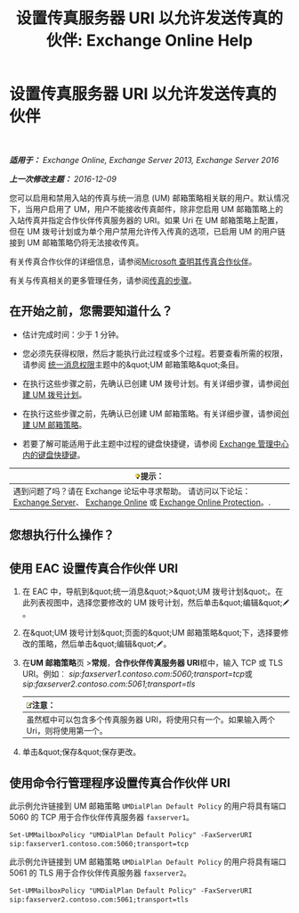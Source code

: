﻿---
title: '设置传真服务器 URI 以允许发送传真的伙伴: Exchange Online Help'
TOCTitle: 设置传真服务器 URI 以允许发送传真的伙伴
ms:assetid: 77a9013b-d76b-4af2-8b2c-cef435cf67af
ms:mtpsurl: https://technet.microsoft.com/zh-cn/library/JJ650873(v=EXCHG.150)
ms:contentKeyID: 52061387
ms.date: 05/23/2018
mtps_version: v=EXCHG.150
ms.translationtype: MT
---

# 设置传真服务器 URI 以允许发送传真的伙伴

 

_**适用于：** Exchange Online, Exchange Server 2013, Exchange Server 2016_

_**上一次修改主题：** 2016-12-09_

您可以启用和禁用入站的传真与统一消息 (UM) 邮箱策略相关联的用户。默认情况下，当用户启用了 UM，用户不能接收传真邮件，除非您启用 UM 邮箱策略上的入站传真并指定合作伙伴传真服务器的 URI。如果 Uri 在 UM 邮箱策略上配置，但在 UM 拨号计划或为单个用户禁用允许传入传真的选项，已启用 UM 的用户链接到 UM 邮箱策略仍将无法接收传真。

有关传真合作伙伴的详细信息，请参阅[Microsoft 查明其传真合作伙伴](https://go.microsoft.com/fwlink/?linkid=190238)。

有关与传真相关的更多管理任务，请参阅[传真的步骤](faxing-procedures-exchange-2013-help.md)。

## 在开始之前，您需要知道什么？

  - 估计完成时间：少于 1 分钟。

  - 您必须先获得权限，然后才能执行此过程或多个过程。若要查看所需的权限，请参阅 [统一消息权限](unified-messaging-permissions-exchange-2013-help.md)主题中的\&quot;UM 邮箱策略\&quot;条目。

  - 在执行这些步骤之前，先确认已创建 UM 拨号计划。有关详细步骤，请参阅[创建 UM 拨号计划](create-a-um-dial-plan-exchange-2013-help.md)。

  - 在执行这些步骤之前，先确认已创建 UM 邮箱策略。有关详细步骤，请参阅[创建 UM 邮箱策略](create-a-um-mailbox-policy-exchange-2013-help.md)。

  - 若要了解可能适用于此主题中过程的键盘快捷键，请参阅 [Exchange 管理中心内的键盘快捷键](keyboard-shortcuts-in-the-exchange-admin-center-exchange-online-protection-help.md)。

<table>
<thead>
<tr class="header">
<th><img src="images/Bb124558.tip(EXCHG.150).gif" title="提示" alt="提示" />提示：</th>
</tr>
</thead>
<tbody>
<tr class="odd">
<td>遇到问题了吗？请在 Exchange 论坛中寻求帮助。 请访问以下论坛：<a href="https://go.microsoft.com/fwlink/p/?linkid=60612">Exchange Server</a>、 <a href="https://go.microsoft.com/fwlink/p/?linkid=267542">Exchange Online</a> 或 <a href="https://go.microsoft.com/fwlink/p/?linkid=285351">Exchange Online Protection</a>。.</td>
</tr>
</tbody>
</table>


## 您想执行什么操作？

## 使用 EAC 设置传真合作伙伴 URI

1.  在 EAC 中，导航到\&quot;统一消息\&quot;\>\&quot;UM 拨号计划\&quot;。在此列表视图中，选择您要修改的 UM 拨号计划，然后单击\&quot;编辑\&quot;![编辑图标](images/Bb124582.6f53ccb2-1f13-4c02-bea0-30690e6ea71d(EXCHG.150).gif "编辑图标")。

2.  在\&quot;UM 拨号计划\&quot;页面的\&quot;UM 邮箱策略\&quot;下，选择要修改的策略，然后单击\&quot;编辑\&quot;![编辑图标](images/Bb124582.6f53ccb2-1f13-4c02-bea0-30690e6ea71d(EXCHG.150).gif "编辑图标")。

3.  在**UM 邮箱策略**页 \>**常规**，**合作伙伴传真服务器 URI**框中，输入 TCP 或 TLS URI。例如︰ *sip:faxserver1.contoso.com:5060;transport=tcp*或*sip:faxserver2.contoso.com:5061;transport=tls*
    
    <table>
    <thead>
    <tr class="header">
    <th><img src="images/Bb124558.note(EXCHG.150).gif" title="注意" alt="注意" />注意：</th>
    </tr>
    </thead>
    <tbody>
    <tr class="odd">
    <td>虽然框中可以包含多个传真服务器 URI，将使用只有一个。如果输入两个 Uri，则将使用第一个。</td>
    </tr>
    </tbody>
    </table>


4.  单击\&quot;保存\&quot;保存更改。

## 使用命令行管理程序设置传真合作伙伴 URI

此示例允许链接到 UM 邮箱策略 `UMDialPlan Default Policy` 的用户将具有端口 5060 的 TCP 用于合作伙伴传真服务器 `faxserver1`。

    Set-UMMailboxPolicy "UMDialPlan Default Policy" -FaxServerURI sip:faxserver1.contoso.com:5060;transport=tcp

此示例允许链接到 UM 邮箱策略 `UMDialPlan Default Policy` 的用户将具有端口 5061 的 TLS 用于合作伙伴传真服务器 `faxserver2`。

    Set-UMMailboxPolicy "UMDialPlan Default Policy" -FaxServerURI sip:faxserver2.contoso.com:5061;transport=tls

